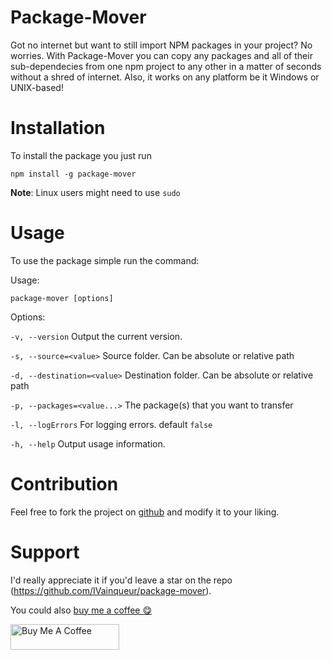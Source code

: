 # Package-Mover

Got no internet but want to still import NPM packages in your project? No worries. With Package-Mover you can copy any packages and all of their sub-dependecies from one npm project to any other in a matter of seconds without a shred of internet.
Also, it works on any platform be it Windows or UNIX-based!

# Installation

To install the package you just run 

```shell
npm install -g package-mover
```

**Note**: Linux users might need to use `sudo`

# Usage

To use the package simple run the command:

Usage:

```shell
package-mover [options]
```

Options:

`-v, --version` Output the current version.

`-s, --source=<value>` Source folder. Can be absolute or relative path

`-d, --destination=<value>` Destination folder. Can be absolute or relative path

`-p, --packages=<value...>` The package(s) that you want to transfer

`-l, --logErrors` For logging errors. default `false`

`-h, --help` Output usage information.


# Contribution

Feel free to fork the project on [github](https://github.com/IVainqueur/package-mover) and modify it to your liking.

# Support

I'd really appreciate it if you'd leave a star on the repo (https://github.com/IVainqueur/package-mover).

You could also [buy me a coffee 😋](buymeacoffee.com/ivainqueur)

<a href="https://www.buymeacoffee.com/ivainqueur" target="_blank"><img src="https://cdn.buymeacoffee.com/buttons/default-orange.png" alt="Buy Me A Coffee" height="41" width="174"></a>

